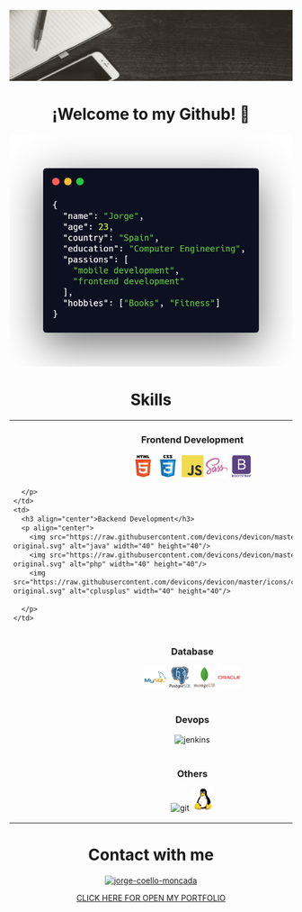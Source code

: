 ![Hi everyone!](https://github.com/JorgeCoello97/JorgeCoello97/raw/main/assets/banner.gif)
<h1 align="center">¡Welcome to my Github! &#128640; </h1>

<img style="margin: 0 auto;pointer-events: none;" src="https://raw.githubusercontent.com/JorgeCoello97/JorgeCoello97/main/assets/carbon.png"/>
<h1 align="center">Skills</h1>
<table align="center">
  <tr>
    <td>
      <h3 align="center">Frontend Development</h3>
      <p align="center"> 
        <img src="https://raw.githubusercontent.com/devicons/devicon/master/icons/html5/html5-original-wordmark.svg" alt="html5" width="40" height="40"/>
        <img src="https://raw.githubusercontent.com/devicons/devicon/master/icons/css3/css3-original-wordmark.svg" alt="css3" width="40" height="40"/>
        <img src="https://raw.githubusercontent.com/devicons/devicon/master/icons/javascript/javascript-original.svg" alt="javascript" width="40" height="40"/>
        <img src="https://raw.githubusercontent.com/devicons/devicon/master/icons/sass/sass-original.svg" alt="sass" width="40" height="40"/>
        <img src="https://raw.githubusercontent.com/devicons/devicon/master/icons/bootstrap/bootstrap-plain-wordmark.svg" alt="bootstrap" width="40" height="40"/>
        
      </p>
    </td>
    <td>
      <h3 align="center">Backend Development</h3>
      <p align="center"> 
        <img src="https://raw.githubusercontent.com/devicons/devicon/master/icons/java/java-original.svg" alt="java" width="40" height="40"/>
        <img src="https://raw.githubusercontent.com/devicons/devicon/master/icons/php/php-original.svg" alt="php" width="40" height="40"/>
        <img src="https://raw.githubusercontent.com/devicons/devicon/master/icons/cplusplus/cplusplus-original.svg" alt="cplusplus" width="40" height="40"/>
        
      </p>
    </td>
  </tr>
  <tr>
    <td>
      <h3 align="center">Database</h3>
      <p align="center">
        <img src="https://raw.githubusercontent.com/devicons/devicon/master/icons/mysql/mysql-original-wordmark.svg" alt="mysql" width="40" height="40"/>
        <img src="https://raw.githubusercontent.com/devicons/devicon/master/icons/postgresql/postgresql-original-wordmark.svg" alt="postgresql" width="40" height="40"/>
        <img src="https://raw.githubusercontent.com/devicons/devicon/master/icons/mongodb/mongodb-original-wordmark.svg" alt="mongodb" width="40" height="40"/>
        <img src="https://raw.githubusercontent.com/devicons/devicon/master/icons/oracle/oracle-original.svg" alt="oracle" width="40" height="40"/>
      </p>
    </td>
    <td>
      <h3 align="center">Mobile App Development</h3>
      <p align="center"> 
        <img src="https://www.vectorlogo.zone/logos/kotlinlang/kotlinlang-icon.svg" alt="kotlin" width="40" height="40"/>
      </p>
    </td>
  </tr>
  <tr>
    <td>
      <h3 align="center">Devops</h3>
      <p align="center"> 
         <img src="https://www.vectorlogo.zone/logos/jenkins/jenkins-icon.svg" alt="jenkins" width="40" height="40"/>
      </p>
    </td>
    <td>
      <h3 align="center">Cloud</h3>
      <p align="center"> 
        <img src="https://www.vectorlogo.zone/logos/firebase/firebase-icon.svg" alt="firebase" width="40" height="40"/>
      </p>
    </td>
  </tr>
  <tr>
    <td>
      <h3 align="center">Others</h3>
      <p align="center"> 
        <img src="https://www.vectorlogo.zone/logos/git-scm/git-scm-icon.svg" alt="git" width="40" height="40"/>
        <img src="https://raw.githubusercontent.com/devicons/devicon/master/icons/linux/linux-original.svg" alt="linux" width="40" height="40"/>
      </p>
    </td>
    <td></td>
  </tr>
</table>

<h1 align="center">Contact with me</h3>
<p align="center">
<a href="https://linkedin.com/in/jorge-coello-moncada" target="_blank"><img align="center" src="https://raw.githubusercontent.com/rahuldkjain/github-profile-readme-generator/master/src/images/icons/Social/linked-in-alt.svg" alt="jorge-coello-moncada" height="30" width="40" /></a>
</p>
<p align="center"><a href="https://jorgecoello97.github.io/Portfolio/">CLICK HERE FOR OPEN MY PORTFOLIO</a></p>
